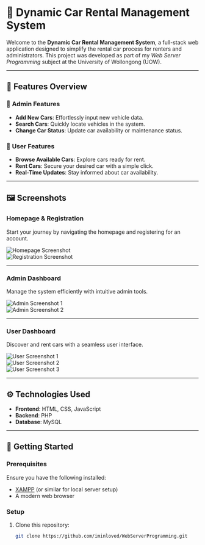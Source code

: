 # 🚗 Dynamic Car Rental Management System  

Welcome to the **Dynamic Car Rental Management System**, a full-stack web application designed to simplify the rental car process for renters and administrators. This project was developed as part of my *Web Server Programming* subject at the University of Wollongong (UOW).

---

## 🎯 Features Overview  
### 🔑 **Admin Features**
- **Add New Cars**: Effortlessly input new vehicle data.  
- **Search Cars**: Quickly locate vehicles in the system.  
- **Change Car Status**: Update car availability or maintenance status.  

### 👥 **User Features**
- **Browse Available Cars**: Explore cars ready for rent.  
- **Rent Cars**: Secure your desired car with a simple click.  
- **Real-Time Updates**: Stay informed about car availability.

---

## 🖼️ Screenshots  

### Homepage & Registration  
Start your journey by navigating the homepage and registering for an account.  

![Homepage Screenshot](https://github.com/iminloved/WebServerProgramming/assets/75488384/6f2ab7e1-6263-435d-9c2d-3100cf3d2828)  
![Registration Screenshot](https://github.com/iminloved/WebServerProgramming/assets/75488384/c68f4ba5-a7f4-4454-bb9c-e43fa65a3bb2)  

---

### Admin Dashboard  
Manage the system efficiently with intuitive admin tools.  

![Admin Screenshot 1](https://github.com/iminloved/WebServerProgramming/assets/75488384/7a241218-f594-4190-a92d-3f70dab8a9b0)  
![Admin Screenshot 2](https://github.com/iminloved/WebServerProgramming/assets/75488384/98ff81b9-23c0-4536-b367-446f3a240ad8)  

---

### User Dashboard  
Discover and rent cars with a seamless user interface.  

![User Screenshot 1](https://github.com/iminloved/WebServerProgramming/assets/75488384/94441b4e-92de-4fd1-b828-3bdac31bfbd4)  
![User Screenshot 2](https://github.com/iminloved/WebServerProgramming/assets/75488384/69174a9b-be92-4429-aee6-cedc0856a780)  
![User Screenshot 3](https://github.com/iminloved/WebServerProgramming/assets/75488384/54e58a4d-8159-4261-bdb6-720c7feb1c51)  

---

## ⚙️ Technologies Used  
- **Frontend**: HTML, CSS, JavaScript  
- **Backend**: PHP  
- **Database**: MySQL  

---

## 🚀 Getting Started  

### Prerequisites  
Ensure you have the following installed:  
- [XAMPP](https://www.apachefriends.org/index.html) (or similar for local server setup)  
- A modern web browser  

### Setup  
1. Clone this repository:  
   ```bash
   git clone https://github.com/iminloved/WebServerProgramming.git
